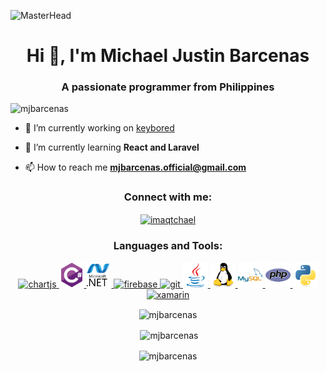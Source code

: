 ![MasterHead](https://lh3.googleusercontent.com/u/0/drive-viewer/AEYmBYR02eXahRJuhAjIsQ8DkiHhcUMh1vkfDZP0DsmthERiHxo4l9P_L2Y6H1RTZwSFRKISvPo2s0UA0B_bxiE-FPInAg3x4g=w3840-h1958)
<h1 align="center">Hi 👋, I'm Michael Justin Barcenas</h1>
<h3 align="center">A passionate programmer from Philippines</h3>

<p align="left"> <img src="https://komarev.com/ghpvc/?username=mjbarcenas&label=Profile%20views&color=0e75b6&style=flat" alt="mjbarcenas" /> </p>

- 🔭 I’m currently working on [keybored](https://github.com/MJBarcenas/Online-Typing-Test)

- 🌱 I’m currently learning **React and Laravel**

- 📫 How to reach me **mjbarcenas.official@gmail.com**

<h3 align="center">Connect with me:</h3>
<p align="center">
<a href="https://fb.com/imaqtchael" target="blank"><img align="center" src="https://raw.githubusercontent.com/rahuldkjain/github-profile-readme-generator/master/src/images/icons/Social/facebook.svg" alt="imaqtchael" height="30" width="40" /></a>
</p>

<h3 align="center">Languages and Tools:</h3>
<p align="center"> <a href="https://www.chartjs.org" target="_blank" rel="noreferrer"> <img src="https://www.chartjs.org/media/logo-title.svg" alt="chartjs" width="40" height="40"/> </a> <a href="https://www.w3schools.com/cs/" target="_blank" rel="noreferrer"> <img src="https://raw.githubusercontent.com/devicons/devicon/master/icons/csharp/csharp-original.svg" alt="csharp" width="40" height="40"/> </a> <a href="https://dotnet.microsoft.com/" target="_blank" rel="noreferrer"> <img src="https://raw.githubusercontent.com/devicons/devicon/master/icons/dot-net/dot-net-original-wordmark.svg" alt="dotnet" width="40" height="40"/> </a> <a href="https://firebase.google.com/" target="_blank" rel="noreferrer"> <img src="https://www.vectorlogo.zone/logos/firebase/firebase-icon.svg" alt="firebase" width="40" height="40"/> </a> <a href="https://git-scm.com/" target="_blank" rel="noreferrer"> <img src="https://www.vectorlogo.zone/logos/git-scm/git-scm-icon.svg" alt="git" width="40" height="40"/> </a> <a href="https://www.java.com" target="_blank" rel="noreferrer"> <img src="https://raw.githubusercontent.com/devicons/devicon/master/icons/java/java-original.svg" alt="java" width="40" height="40"/> </a> <a href="https://www.linux.org/" target="_blank" rel="noreferrer"> <img src="https://raw.githubusercontent.com/devicons/devicon/master/icons/linux/linux-original.svg" alt="linux" width="40" height="40"/> </a> <a href="https://www.mysql.com/" target="_blank" rel="noreferrer"> <img src="https://raw.githubusercontent.com/devicons/devicon/master/icons/mysql/mysql-original-wordmark.svg" alt="mysql" width="40" height="40"/> </a> <a href="https://www.php.net" target="_blank" rel="noreferrer"> <img src="https://raw.githubusercontent.com/devicons/devicon/master/icons/php/php-original.svg" alt="php" width="40" height="40"/> </a> <a href="https://www.python.org" target="_blank" rel="noreferrer"> <img src="https://raw.githubusercontent.com/devicons/devicon/master/icons/python/python-original.svg" alt="python" width="40" height="40"/> </a> <a href="https://dotnet.microsoft.com/apps/xamarin" target="_blank" rel="noreferrer"> <img src="https://raw.githubusercontent.com/detain/svg-logos/780f25886640cef088af994181646db2f6b1a3f8/svg/xamarin.svg" alt="xamarin" width="40" height="40"/> </a> </p>

<p align="center"><img align="center" src="https://github-readme-stats.vercel.app/api/top-langs?username=mjbarcenas&show_icons=true&locale=en&layout=compact&theme=react" alt="mjbarcenas" style="width:50%" /></p>

<p align="center">&nbsp;<img align="center" src="https://github-readme-stats.vercel.app/api?username=mjbarcenas&show_icons=true&locale=en&theme=react" alt="mjbarcenas" style="width:50%" /></p>

<p align="center"><img align="center" src="https://github-readme-streak-stats.herokuapp.com/?user=mjbarcenas&theme=react" alt="mjbarcenas" style="width:50%" /></p>
